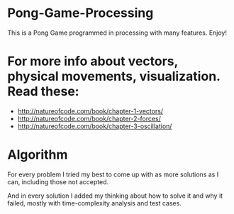 # Pong-Game-Processing

This is a Pong Game programmed in processing with many features.
Enjoy!



# For more info about vectors, physical movements, visualization. Read these:
- http://natureofcode.com/book/chapter-1-vectors/
- http://natureofcode.com/book/chapter-2-forces/
- http://natureofcode.com/book/chapter-3-oscillation/


Algorithm
=========


For every problem I tried my best to come up with as more solutions as I can,
including those not accepted.

And in every solution I added my thinking about how to solve it and why it
failed, mostly with time-complexity analysis and test cases.
